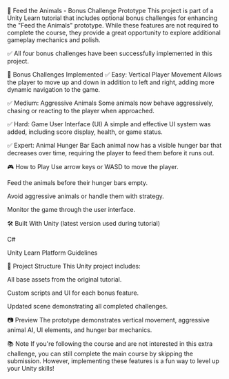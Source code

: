 🐾 Feed the Animals - Bonus Challenge Prototype
This project is part of a Unity Learn tutorial that includes optional bonus challenges for enhancing the "Feed the Animals" prototype. While these features are not required to complete the course, they provide a great opportunity to explore additional gameplay mechanics and polish.

✅ All four bonus challenges have been successfully implemented in this project.

🚀 Bonus Challenges Implemented
✅ Easy: Vertical Player Movement
Allows the player to move up and down in addition to left and right, adding more dynamic navigation to the game.

✅ Medium: Aggressive Animals
Some animals now behave aggressively, chasing or reacting to the player when approached.

✅ Hard: Game User Interface (UI)
A simple and effective UI system was added, including score display, health, or game status.

✅ Expert: Animal Hunger Bar
Each animal now has a visible hunger bar that decreases over time, requiring the player to feed them before it runs out.

🎮 How to Play
Use arrow keys or WASD to move the player.

Feed the animals before their hunger bars empty.

Avoid aggressive animals or handle them with strategy.

Monitor the game through the user interface.

🛠️ Built With
Unity (latest version used during tutorial)

C#

Unity Learn Platform Guidelines

📁 Project Structure
This Unity project includes:

All base assets from the original tutorial.

Custom scripts and UI for each bonus feature.

Updated scene demonstrating all completed challenges.

📷 Preview
The prototype demonstrates vertical movement, aggressive animal AI, UI elements, and hunger bar mechanics.

📚 Note
If you're following the course and are not interested in this extra challenge, you can still complete the main course by skipping the submission. However, implementing these features is a fun way to level up your Unity skills!


